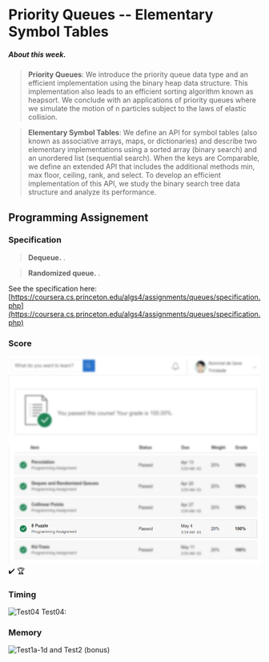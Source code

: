 # Priority Queues -- Elementary Symbol Tables

##### About this week.
>**Priority Queues**: We introduce the priority queue data type and an efficient implementation using the binary heap data structure. This implementation also leads to an efficient sorting algorithm known as heapsort. We conclude with an applications of priority queues where we simulate the motion of n particles subject to the laws of elastic collision.

> **Elementary Symbol Tables**: We define an API for symbol tables (also known as associative arrays, maps, or dictionaries) and describe two elementary implementations using a sorted array (binary search) and an unordered list (sequential search). When the keys are Comparable, we define an extended API that includes the additional methods min, max floor, ceiling, rank, and select. To develop an efficient implementation of this API, we study the binary search tree data structure and analyze its performance.

## Programming Assignement

### Specification

> **Dequeue.** .

> **Randomized queue.** .

See the specification here:
[https://coursera.cs.princeton.edu/algs4/assignments/queues/specification.php](https://coursera.cs.princeton.edu/algs4/assignments/queues/specification.php)


### Score
![grade](./image/grade.png)
:heavy_check_mark: :trophy:

### Timing
![Test04](./image/timing_test1a1k.png)
Test04:

### Memory
![Test1a-1d and Test2 (bonus)](./image/memory_test1a1i.png)

